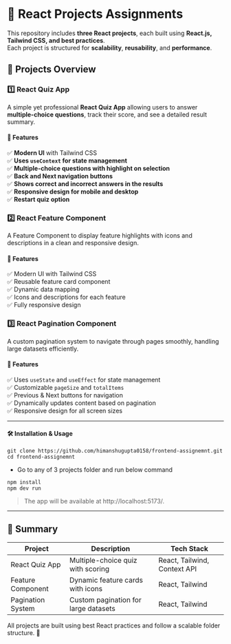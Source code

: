 # 📘 React Projects Assignments  

This repository includes **three React projects**, each built using **React.js, Tailwind CSS, and best practices**.  
Each project is structured for **scalability**, **reusability**, and **performance**.  

## 📌 Projects Overview  

### **1️⃣ React Quiz App**  

A simple yet professional **React Quiz App** allowing users to answer **multiple-choice questions**, track their score, and see a detailed result summary.  

#### 🚀 Features  
✅ **Modern UI** with Tailwind CSS  
✅ **Uses `useContext` for state management**  
✅ **Multiple-choice questions with highlight on selection**  
✅ **Back and Next navigation buttons**  
✅ **Shows correct and incorrect answers in the results**  
✅ **Responsive design for mobile and desktop**  
✅ **Restart quiz option**  


### 2️⃣ React Feature Component  

A Feature Component to display feature highlights with icons and descriptions in a clean and responsive design.  

#### 🚀 Features  
✅ Modern UI with Tailwind CSS  
✅ Reusable feature card component  
✅ Dynamic data mapping  
✅ Icons and descriptions for each feature  
✅ Fully responsive design  



### 3️⃣ React Pagination Component  

A custom pagination system to navigate through pages smoothly, handling large datasets efficiently.  

#### 🚀 Features  
✅ Uses `useState` and `useEffect` for state management  
✅ Customizable `pageSize` and `totalItems`  
✅ Previous & Next buttons for navigation  
✅ Dynamically updates content based on pagination  
✅ Responsive design for all screen sizes  

---

#### 🛠 Installation & Usage  
```
git clone https://github.com/himanshugupta0158/frontend-assignemnt.git  
cd frontend-assignemnt
```
- Go to any of 3 projects folder and run below command
```
npm install  
npm dev run
```
> The app will be available at http://localhost:5173/.  



---

## 📢 Summary  

| Project                | Description                                 | Tech Stack |
|------------------------|---------------------------------------------|------------|
| React Quiz App     | Multiple-choice quiz with scoring          | React, Tailwind, Context API |
| Feature Component  | Dynamic feature cards with icons           | React, Tailwind |
| Pagination System  | Custom pagination for large datasets       | React, Tailwind |

All projects are built using best React practices and follow a scalable folder structure. 🚀